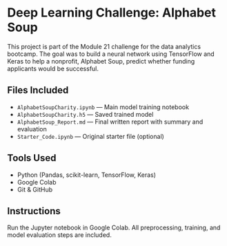 # Deep Learning Challenge: Alphabet Soup

This project is part of the Module 21 challenge for the data analytics bootcamp. The goal was to build a neural network using TensorFlow and Keras to help a nonprofit, Alphabet Soup, predict whether funding applicants would be successful.

## Files Included

- `AlphabetSoupCharity.ipynb` — Main model training notebook
- `AlphabetSoupCharity.h5` — Saved trained model
- `AlphabetSoup_Report.md` — Final written report with summary and evaluation
- `Starter_Code.ipynb` — Original starter file (optional)

## Tools Used

- Python (Pandas, scikit-learn, TensorFlow, Keras)
- Google Colab
- Git & GitHub

## Instructions

Run the Jupyter notebook in Google Colab. All preprocessing, training, and model evaluation steps are included.

